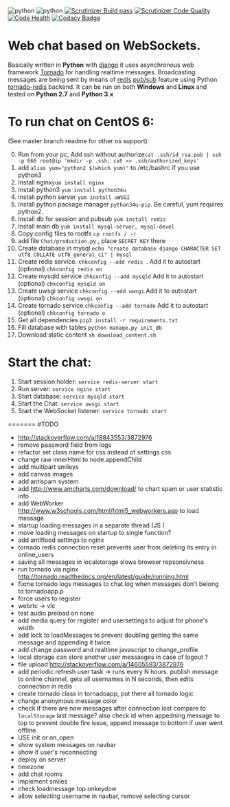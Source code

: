 ![python](https://img.shields.io/badge/python-2.7%2C%203.x-blue.svg) ![python](https://img.shields.io/badge/django-1.7-blue.svg) [![Scrutinizer Build pass](https://scrutinizer-ci.com/g/Deathangel908/djangochat/badges/build.png)](https://scrutinizer-ci.com/g/Deathangel908/djangochat) [![Scrutinizer Code Quality](https://scrutinizer-ci.com/g/Deathangel908/djangochat/badges/quality-score.png?b=master)](https://scrutinizer-ci.com/g/Deathangel908/djangochat/?branch=master) [![Code Health](https://landscape.io/github/Deathangel908/djangochat/master/landscape.svg?style=flat)](https://landscape.io/github/Deathangel908/djangochat/master) [![Codacy Badge](https://www.codacy.com/project/badge/b508fef8efba4a5f8b5e8411c0803af5)](https://www.codacy.com/public/nightmarequake/djangochat)

Web chat based on WebSockets.
================================================

Basically written in **Python** with [django](https://www.djangoproject.com/) it uses asynchronous web framework [Tornado](http://www.tornadoweb.org/) for handling realtime messages. Broadcasting messages are being sent by means of [redis](http://redis.io/) [pub/sub](http://en.wikipedia.org/wiki/Publish%E2%80%93subscribe_pattern) feature using Python [tornado-redis](https://github.com/leporo/tornado-redis) backend. It can be run on both **Windows** and **Linux** and tested on **Python 2.7** and **Python 3.x**

To run chat on CentOS 6:
===============
 (See master branch readme for other os support)
 
 0. Run from your pc, Add ssh without authorize`cat .ssh/id_rsa.pub | ssh -p 666 root@ip 'mkdir -p .ssh; cat >> .ssh/authorized_keys'`
 1. add `alias yum="python2 $(which yum)"` to /etc/bashrc if you use python3
 2. Install nginx`yum install nginx`
 3. Install python3 `yum install python34u`
 4. Install python server `yum install uWSGI`
 5. Install python package manager `python34u-pip`. Be careful, yum requires python2.
 6. Install db for session and pubsub `yum install redis`
 7. Install main db `yum install mysql-server, mysql-devel`
 8. Copy config files to rootfs `cp rootfs / -r `
 9. add file `Chat/production.py` , place `SECRET_KEY` there
 10. Create database in mysql `echo "create database django CHARACTER SET utf8 COLLATE utf8_general_ci" | mysql`
 11.  Create redis service. `chkconfig --add redis `. Add it to autostart (optional) `chkconfig redis on`
 12.  Create mysqld service `chkconfig --add mysqld`  Add it to autostart (optional) `chkconfig mysqld on`
 13.  Create uwsgi service `chkconfig --add uwsgi`  Add it to autostart (optional) `chkconfig uwsgi on`
 14.  Create tornado service `chkconfig --add tornado`  Add it to autostart (optional) `chkconfig tornado o`
 15.  Get all dependencies `pip3 install -r requirements.txt`
 16.  Fill database with tables `python manage.py init_db`
 17.  Download static content `sh download_content.sh`

Start the chat:
==============
 1. Start session holder: `service redis-server start`
 3. Run server: `service nginx start`
 4. Start database: `service mysqld start`
 5. Start the Chat: `service uwsgi start`
 2. Start the WebSocket listener: `service tornado start`

=======
#TODO
* http://stackoverflow.com/a/18843553/3872976
* remove password field from logs
* refactor set class name for css instead of settings css
* change raw innerHtml to node.appendChild
* add multipart smileys
* add canvas images 
* add antispam system
* add http://www.amcharts.com/download/ to chart spam or user statistic info
* add WebWorker http://www.w3schools.com/html/html5_webworkers.asp to load message
* startup loading messages in a separate thread (JS )
* move loading messages on startup to single function? 
* add antiflood settings to nginx
* tornado redis connection reset prevents user from deleting its entry in online_users
* saving all messages in localstorage slows browser repsonsivness 
* run tornado via nginx http://tornado.readthedocs.org/en/latest/guide/running.html
* fixme tornado logs messages to chat.log when messages don't belong to tornadoapp.p
* force users to register
* webrtc -> vlc
* test audio preload on none 
* add media query for register and usersettings to adjust for phone's width
* add lock to loadMessages to prevent doubling getting the same message and appending it twice. 
* add change password and realtime javascript to change_profile
* local storage can store another user messasges in case of logout ?
* file upload http://stackoverflow.com/a/14605593/3872976
* add periodic refresh user task -> runs every N hours. publish message to online channel, gets all usernames in N seconds, then edits connection in redis
* create tornado class in tornadoapp, put there all tornado logic
* change anonymous message color
*  check if there are new messages after connection lost compare to `localStorage` last message?
 also check id when appedning message to top to prevent double fire issue, append message to bottom if user went offline
* USE init or on_open
* show system messages on navbar
* show if user's reconnecting
* deploy on server
* timezone
* add chat rooms
* implement smiles
* check loadmessage top onkeydow
* allow selecting username in navbar, remove selecting cursor 
